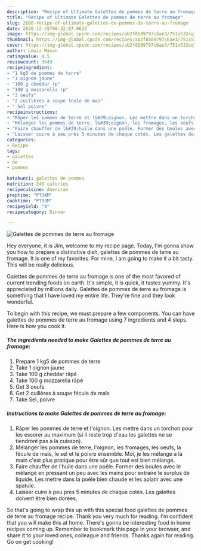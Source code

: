 ```yaml
---
description: "Recipe of Ultimate Galettes de pommes de terre au fromage"
title: "Recipe of Ultimate Galettes de pommes de terre au fromage"
slug: 2608-recipe-of-ultimate-galettes-de-pommes-de-terre-au-fromage
date: 2020-12-25T08:32:07.062Z
image: https://img-global.cpcdn.com/recipes/ab2f8589797c6ae3/751x532cq70/galettes-de-pommes-de-terre-au-fromage-photo-principale-de-la-recette.jpg
thumbnail: https://img-global.cpcdn.com/recipes/ab2f8589797c6ae3/751x532cq70/galettes-de-pommes-de-terre-au-fromage-photo-principale-de-la-recette.jpg
cover: https://img-global.cpcdn.com/recipes/ab2f8589797c6ae3/751x532cq70/galettes-de-pommes-de-terre-au-fromage-photo-principale-de-la-recette.jpg
author: Lewis Mason
ratingvalue: 4.5
reviewcount: 3043
recipeingredient:
- "1 kg5 de pommes de terre"
- "1 oignon jaune"
- "100 g cheddar rp"
- "100 g mozzarella rp"
- "3 oeufs"
- "2 cuillères à soupe fcule de mas"
- " Sel poivre"
recipeinstructions:
- "Râper les pommes de terre et l&#39;oignon. Les mettre dans un torchon pour les essorer au maximum (si il reste trop d&#39;eau les galettes ne se tiendront pas à la cuisson)."
- "Mélanger les pommes de terre, l&#39;oignon, les fromages, les oeufs, la fécule de maïs, le sel et le poivre ensemble. Moi, je les mélange a la main c&#39;est plus pratique pour être sûr que tout est bien mélangé."
- "Faire chauffer de l&#39;huile dans une poêle. Former des boules avec le mélange en pressant un peu avec les mains pour extraire le surplus de liquide. Les mettre dans la poêle bien chaude et les aplatir avec une spatule."
- "Laisser cuire à peu près 5 minutes de chaque cotés. Les galettes doivent être bien dorées."
categories:
- Recipe
tags:
- galettes
- de
- pommes

katakunci: galettes de pommes 
nutrition: 240 calories
recipecuisine: American
preptime: "PT34M"
cooktime: "PT33M"
recipeyield: "4"
recipecategory: Dinner

---
```



![Galettes de pommes de terre au fromage](https://img-global.cpcdn.com/recipes/ab2f8589797c6ae3/751x532cq70/galettes-de-pommes-de-terre-au-fromage-photo-principale-de-la-recette.jpg)

Hey everyone, it is Jim, welcome to my recipe page. Today, I'm gonna show you how to prepare a distinctive dish, galettes de pommes de terre au fromage. It is one of my favorites. For mine, I am going to make it a bit tasty. This will be really delicious.



Galettes de pommes de terre au fromage is one of the most favored of current trending foods on earth. It's simple, it is quick, it tastes yummy. It's appreciated by millions daily. Galettes de pommes de terre au fromage is something that I have loved my entire life. They're fine and they look wonderful.


To begin with this recipe, we must prepare a few components. You can have galettes de pommes de terre au fromage using 7 ingredients and 4 steps. Here is how you cook it.

<!--inarticleads1-->

##### The ingredients needed to make Galettes de pommes de terre au fromage:

1. Prepare 1 kg5 de pommes de terre
1. Take 1 oignon jaune
1. Take 100 g cheddar râpé
1. Take 100 g mozzarella râpé
1. Get 3 oeufs
1. Get 2 cuillères à soupe fécule de maïs
1. Take  Sel, poivre




<!--inarticleads2-->

##### Instructions to make Galettes de pommes de terre au fromage:

1. Râper les pommes de terre et l&#39;oignon. Les mettre dans un torchon pour les essorer au maximum (si il reste trop d&#39;eau les galettes ne se tiendront pas à la cuisson).
1. Mélanger les pommes de terre, l&#39;oignon, les fromages, les oeufs, la fécule de maïs, le sel et le poivre ensemble. Moi, je les mélange a la main c&#39;est plus pratique pour être sûr que tout est bien mélangé.
1. Faire chauffer de l&#39;huile dans une poêle. Former des boules avec le mélange en pressant un peu avec les mains pour extraire le surplus de liquide. Les mettre dans la poêle bien chaude et les aplatir avec une spatule.
1. Laisser cuire à peu près 5 minutes de chaque cotés. Les galettes doivent être bien dorées.




So that's going to wrap this up with this special food galettes de pommes de terre au fromage recipe. Thank you very much for reading. I'm confident that you will make this at home. There's gonna be interesting food in home recipes coming up. Remember to bookmark this page in your browser, and share it to your loved ones, colleague and friends. Thanks again for reading. Go on get cooking!
